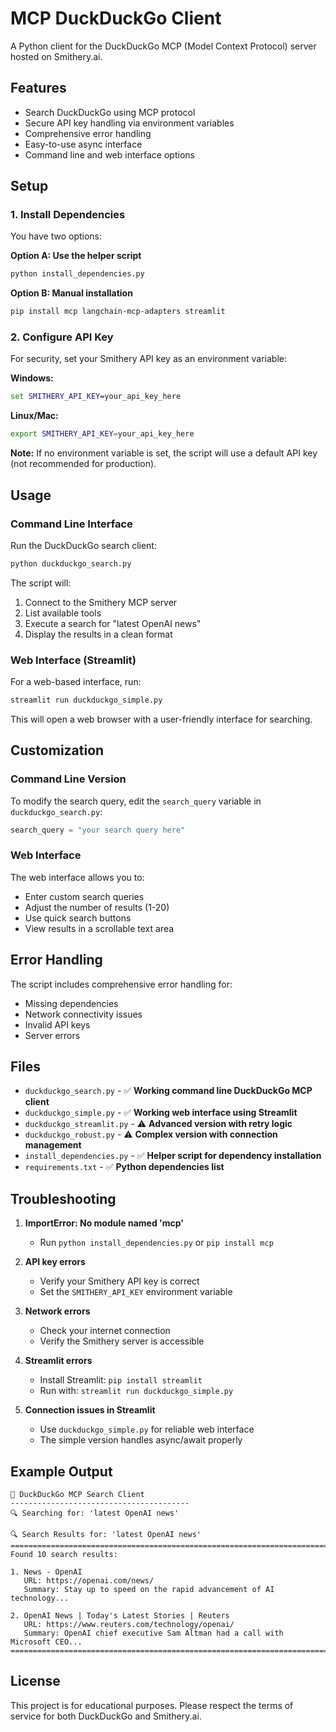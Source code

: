 # MCP DuckDuckGo Client

A Python client for the DuckDuckGo MCP (Model Context Protocol) server hosted on Smithery.ai.

## Features

- Search DuckDuckGo using MCP protocol
- Secure API key handling via environment variables
- Comprehensive error handling
- Easy-to-use async interface
- Command line and web interface options

## Setup

### 1. Install Dependencies

You have two options:

**Option A: Use the helper script**

```bash
python install_dependencies.py
```

**Option B: Manual installation**

```bash
pip install mcp langchain-mcp-adapters streamlit
```

### 2. Configure API Key

For security, set your Smithery API key as an environment variable:

**Windows:**

```cmd
set SMITHERY_API_KEY=your_api_key_here
```

**Linux/Mac:**

```bash
export SMITHERY_API_KEY=your_api_key_here
```

**Note:** If no environment variable is set, the script will use a default API key (not recommended for production).

## Usage

### Command Line Interface

Run the DuckDuckGo search client:

```bash
python duckduckgo_search.py
```

The script will:

1. Connect to the Smithery MCP server
2. List available tools
3. Execute a search for "latest OpenAI news"
4. Display the results in a clean format

### Web Interface (Streamlit)

For a web-based interface, run:

```bash
streamlit run duckduckgo_simple.py
```

This will open a web browser with a user-friendly interface for searching.

## Customization

### Command Line Version

To modify the search query, edit the `search_query` variable in `duckduckgo_search.py`:

```python
search_query = "your search query here"
```

### Web Interface

The web interface allows you to:

- Enter custom search queries
- Adjust the number of results (1-20)
- Use quick search buttons
- View results in a scrollable text area

## Error Handling

The script includes comprehensive error handling for:

- Missing dependencies
- Network connectivity issues
- Invalid API keys
- Server errors

## Files

- `duckduckgo_search.py` - ✅ **Working command line DuckDuckGo MCP client**
- `duckduckgo_simple.py` - ✅ **Working web interface using Streamlit**
- `duckduckgo_streamlit.py` - ⚠️ **Advanced version with retry logic**
- `duckduckgo_robust.py` - ⚠️ **Complex version with connection management**
- `install_dependencies.py` - ✅ **Helper script for dependency installation**
- `requirements.txt` - ✅ **Python dependencies list**

## Troubleshooting

1. **ImportError: No module named 'mcp'**

   - Run `python install_dependencies.py` or `pip install mcp`

2. **API key errors**

   - Verify your Smithery API key is correct
   - Set the `SMITHERY_API_KEY` environment variable

3. **Network errors**

   - Check your internet connection
   - Verify the Smithery server is accessible

4. **Streamlit errors**

   - Install Streamlit: `pip install streamlit`
   - Run with: `streamlit run duckduckgo_simple.py`

5. **Connection issues in Streamlit**
   - Use `duckduckgo_simple.py` for reliable web interface
   - The simple version handles async/await properly

## Example Output

```
🚀 DuckDuckGo MCP Search Client
----------------------------------------
🔍 Searching for: 'latest OpenAI news'

🔍 Search Results for: 'latest OpenAI news'
================================================================================
Found 10 search results:

1. News - OpenAI
   URL: https://openai.com/news/
   Summary: Stay up to speed on the rapid advancement of AI technology...

2. OpenAI News | Today's Latest Stories | Reuters
   URL: https://www.reuters.com/technology/openai/
   Summary: OpenAI chief executive Sam Altman had a call with Microsoft CEO...
================================================================================
```

## License

This project is for educational purposes. Please respect the terms of service for both DuckDuckGo and Smithery.ai.
